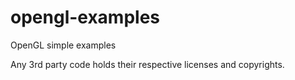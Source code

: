# opengl-examples
OpenGL simple examples

Any 3rd party code holds their respective licenses and copyrights.
